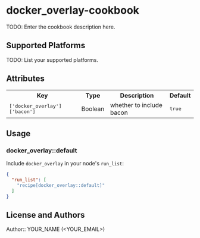 # docker_overlay-cookbook

TODO: Enter the cookbook description here.

## Supported Platforms

TODO: List your supported platforms.

## Attributes

<table>
  <tr>
    <th>Key</th>
    <th>Type</th>
    <th>Description</th>
    <th>Default</th>
  </tr>
  <tr>
    <td><tt>['docker_overlay']['bacon']</tt></td>
    <td>Boolean</td>
    <td>whether to include bacon</td>
    <td><tt>true</tt></td>
  </tr>
</table>

## Usage

### docker_overlay::default

Include `docker_overlay` in your node's `run_list`:

```json
{
  "run_list": [
    "recipe[docker_overlay::default]"
  ]
}
```

## License and Authors

Author:: YOUR_NAME (<YOUR_EMAIL>)
